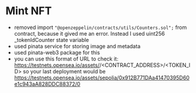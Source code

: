 # Mint NFT 

- removed import `"@openzeppelin/contracts/utils/Counters.sol";` from contract, because it gived me an error. Instead I used uint256 _tokenIdCounter state variable
- used pinata service for storing image and metadata
- used pinata-web3 package for this
- you can use this format of URL to check it: https://testnets.opensea.io/assets/<CHAIN>/<CONTRACT_ADDRESS>/<TOKEN_ID> so your last deployment would be https://testnets.opensea.io/assets/sepolia/0x912B771DAa41470395D60e1c943aA828DDC88372/0